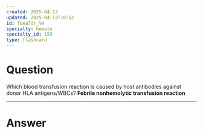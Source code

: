 ```yaml
---
created: 2025-04-13
updated: 2025-04-13T10:52
id: foea7d)_%H
specialty: hemato
specialty_id: 159
type: flashcard
---
```


# Question
Which blood transfusion reaction is caused by host antibodies against donor HLA antigens/WBCs?    **Febrile nonhemolytic transfusion reaction**

---

# Answer

